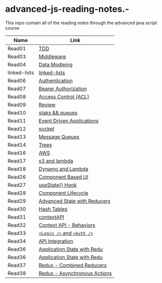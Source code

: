 # advanced-js-reading-notes.-

This repo contain all of the reading notes through the advanced java script course

| Name         | Link                                        |
| ------------ | ------------------------------------------- |
| Read01       | [TDD](01-prep-and-tdd.md)                   |
| Read03       | [Middleware](read03.md)                     |
| Read04       | [Data Modleing](Read04.md)                  |
| linked-lists | [linked-lists](linked-lists.md)             |
| Read06       | [Authentication](read06.md)                 |
| Read07       | [Bearer Authorization](read07.md)           |
| Read08       | [Access Control (ACL)](read08.md)           |
| Read09       | [Review](read09.md)                         |
| Read10       | [staks && queues](read10.md)                |
| Read11       | [Event Driven Applications](read11.md)      |
| Read12       | [socket](read12.md)                         |
| Read13       | [Message Queues](read13.md)                 |
| Read14       | [Trees](read14.md)                          |
| Read16       | [AWS](read16.md)                            |
| Read17       | [s3 and lambda](read17.md)                  |
| Read18       | [Dynamo and Lambda](read18.md)              |
| Read26       | [Component Based UI](Read26.md)             |
| Read27       | [useState() Hook](read27.md)                |
| Read28       | [Component Lifecycle ](read28.md)           |
| Read29       | [Advanced State with Reducers](read29.md)   |
| Read30       | [Hash Tables](read30.md)                    |
| Read31       | [contextAPI](read31.md)                     |
| Read32       | [Context API - Behaviors](read32.md)        |
| Read33       | [`<Login />` and `<Auth />` ](read33.md)    |
| Read34       | [ API Integration ](read34.md)              |
| Read36       | [ Application State with Redu ](read36.md)  |
| Read36       | [ Application State with Redu ](read36.md)  |
| Read37       | [ Redux - Combined Reducers ](read37.md)    |
| Read38       | [ Redux - Asynchronous Actions ](read38.md) |
